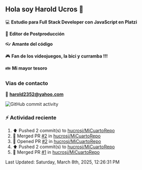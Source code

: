 ## Hola soy Harold Ucros 👋

:computer: **Estudio para Full Stack Developer con JavaScript en Platzi**

:pencil: **Editor de Postproducción**

:eyeglasses: **Amante del código**

:video_game: **Fan de los videojuegos, la bici y curramba !!!**

:family: **Mi mayor tesoro**

### Vias de contacto

:email: **harold2352@yahoo.com**

![GitHub commit activity](https://img.shields.io/github/commit-activity/m/hucrosj/hucrosj)

### :zap: Actividad reciente
<!--RECENT_ACTIVITY:start-->
1. ⬆️ Pushed 2 commit(s) to [hucrosj/MiCuartoRepo](https://github.com/hucrosj/MiCuartoRepo)<br>
2. 🎉 Merged PR [#2](https://github.com/hucrosj/MiCuartoRepo/pull/2) in [hucrosj/MiCuartoRepo](https://github.com/hucrosj/MiCuartoRepo)<br>
3. 💪 Opened PR [#2](https://github.com/hucrosj/MiCuartoRepo/pull/2) in [hucrosj/MiCuartoRepo](https://github.com/hucrosj/MiCuartoRepo)<br>
4. ⬆️ Pushed 2 commit(s) to [hucrosj/MiCuartoRepo](https://github.com/hucrosj/MiCuartoRepo)<br>
5. 🎉 Merged PR [#1](https://github.com/hucrosj/MiCuartoRepo/pull/1) in [hucrosj/MiCuartoRepo](https://github.com/hucrosj/MiCuartoRepo)<br>
<!--RECENT_ACTIVITY:end-->
<!--RECENT_ACTIVITY:last_update-->
Last Updated: Saturday, March 8th, 2025, 12:26:31 PM
<!--RECENT_ACTIVITY:last_update_end-->
